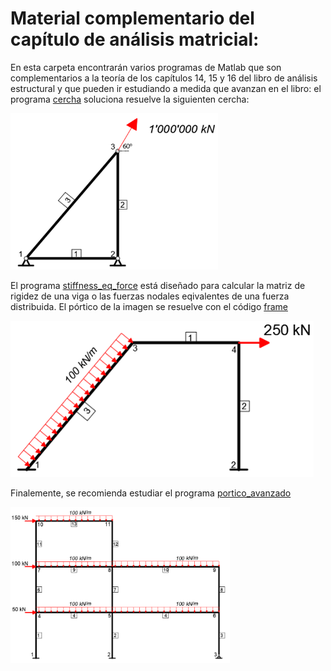 # Material complementario del capítulo de análisis matricial:

En esta carpeta encontrarán varios programas de Matlab que son complementarios a la teoría de los capítulos 14, 15 y 16 del libro de análisis estructural y que pueden ir estudiando a medida que avanzan en el libro: el programa [cercha](./cercha.m) soluciona resuelve la
siguienten cercha:

<p float="left">
  <img src="./cercha.PNG" height="250" /> 
</p>

El programa [stiffness_eq_force](./stiffness_eq_force.m) está diseñado para calcular la matriz de rigidez de una viga o las fuerzas nodales
eqivalentes de una fuerza distribuida. El pórtico de la imagen se resuelve con el código [frame](./frame.m)

<p float="left">
  <img src="./frame.PNG" height="250" /> 
</p>

Finalemente, se recomienda estudiar el programa [portico_avanzado](./portico_avanzado.m)

<p float="left">
    <img src="./portico_avanzado.PNG" height="250">
</p>